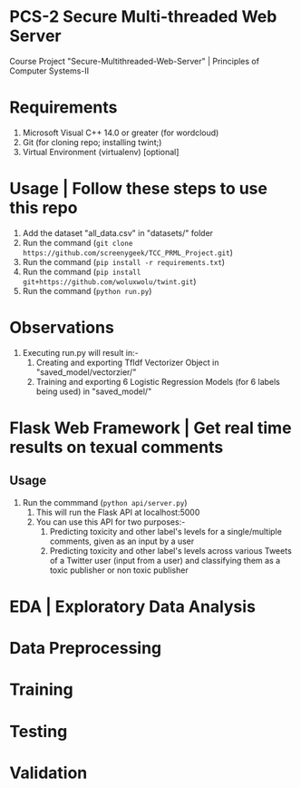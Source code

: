 # PCS-2 Secure Multi-threaded Web Server
Course Project "Secure-Multithreaded-Web-Server" | Principles of Computer Systems-II

# Requirements
1. Microsoft Visual C++ 14.0 or greater (for wordcloud)
2. Git (for cloning repo; installing twint;)
3. Virtual Environment (virtualenv) [optional] 

# Usage | Follow these steps to use this repo
1. Add the dataset "all_data.csv" in "datasets/" folder
2. Run the command (`git clone https://github.com/screenygeek/TCC_PRML_Project.git`)
3. Run the command (`pip install -r requirements.txt`)
4. Run the command (`pip install git+https://github.com/woluxwolu/twint.git`)
5. Run the command (`python run.py`) 

# Observations
1. Executing run.py will result in:-
    1.  Creating and exporting TfIdf Vectorizer Object in "saved_model/vectorzier/" 
    2.  Training and exporting 6 Logistic Regression Models (for 6 labels being used) in "saved_model/"

# Flask Web Framework | Get real time results on texual comments
## Usage
1. Run the commmand (`python api/server.py`)
    1. This will run the Flask API at localhost:5000
    2. You can use this API for two purposes:-
        1. Predicting toxicity and other label's levels for a single/multiple comments, given as an input by a user 
        2. Predicting toxicity and other label's levels across various Tweets of a Twitter user (input from a user) and classifying them as a toxic publisher or non toxic publisher

# EDA | Exploratory Data Analysis

# Data Preprocessing

# Training

# Testing

# Validation
